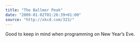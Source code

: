 ```yaml
---
title: "The Ballmer Peak"
date: "2009-01-02T01:26:39+01:00"
source: "http://xkcd.com/323/"
---
```


Good to keep in mind when programming on New Year’s Eve.
